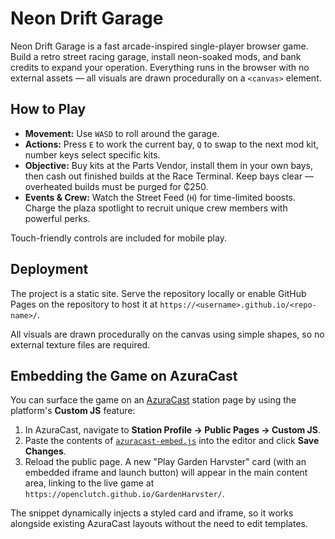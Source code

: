 # Neon Drift Garage

Neon Drift Garage is a fast arcade-inspired single-player browser game. Build a retro street racing garage, install neon-soaked mods, and bank credits to expand your operation. Everything runs in the browser with no external assets — all visuals are drawn procedurally on a `<canvas>` element.

## How to Play

* **Movement:** Use `WASD` to roll around the garage.
* **Actions:** Press `E` to work the current bay, `Q` to swap to the next mod kit, number keys select specific kits.
* **Objective:** Buy kits at the Parts Vendor, install them in your own bays, then cash out finished builds at the Race Terminal. Keep bays clear — overheated builds must be purged for ₵250.
* **Events & Crew:** Watch the Street Feed (`H`) for time-limited boosts. Charge the plaza spotlight to recruit unique crew members with powerful perks.

Touch-friendly controls are included for mobile play.

## Deployment

The project is a static site. Serve the repository locally or enable GitHub Pages on the repository to host it at `https://<username>.github.io/<repo-name>/`.

All visuals are drawn procedurally on the canvas using simple shapes, so no external texture files are required.

## Embedding the Game on AzuraCast

You can surface the game on an [AzuraCast](https://www.azuracast.com/) station page by using the platform's **Custom
JS** feature:

1. In AzuraCast, navigate to **Station Profile → Public Pages → Custom JS**.
2. Paste the contents of [`azuracast-embed.js`](./azuracast-embed.js) into the editor and click **Save Changes**.
3. Reload the public page. A new "Play Garden Harvster" card (with an embedded iframe and launch button) will appear in
   the main content area, linking to the live game at `https://openclutch.github.io/GardenHarvster/`.

The snippet dynamically injects a styled card and iframe, so it works alongside existing AzuraCast layouts without the
need to edit templates.